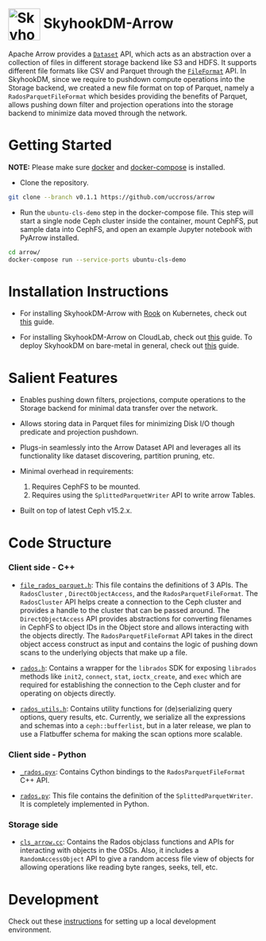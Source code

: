 <!---
  Licensed to the Apache Software Foundation (ASF) under one
  or more contributor license agreements.  See the NOTICE file
  distributed with this work for additional information
  regarding copyright ownership.  The ASF licenses this file
  to you under the Apache License, Version 2.0 (the
  "License"); you may not use this file except in compliance
  with the License.  You may obtain a copy of the License at

    http://www.apache.org/licenses/LICENSE-2.0

  Unless required by applicable law or agreed to in writing,
  software distributed under the License is distributed on an
  "AS IS" BASIS, WITHOUT WARRANTIES OR CONDITIONS OF ANY
  KIND, either express or implied.  See the License for the
  specific language governing permissions and limitations
  under the License.
-->
# <img src="https://iris-hep.org/assets/logos/skyhookdmLogoJeff.png" width="64" valign="middle" alt="Skyhook"/> SkyhookDM-Arrow

Apache Arrow provides a [`Dataset`](https://arrow.apache.org/docs/cpp/api/dataset.html) API, which acts as an abstraction over a collection of files in different storage backend like S3 and HDFS. It supports different file formats like CSV and Parquet through the [`FileFormat`](https://arrow.apache.org/docs/cpp/api/dataset.html#_CPPv4N5arrow7dataset10FileFormatE) API. In SkyhookDM, since we require to pushdown
compute operations into the Storage backend, we created a new file format on top of Parquet, namely a `RadosParquetFileFormat` which besides providing the benefits of Parquet, allows pushing down filter and projection operations into the storage backend to minimize data moved through the network.

# Getting Started

**NOTE:** Please make sure [docker](https://docs.docker.com/engine/install/ubuntu/) and [docker-compose](https://docs.docker.com/compose/install/) is installed.

* Clone the repository.
```bash
git clone --branch v0.1.1 https://github.com/uccross/arrow
```

* Run the `ubuntu-cls-demo` step in the docker-compose file. This step will start a single node Ceph cluster inside the container, mount CephFS, put sample data into CephFS, and open an example Jupyter notebook with PyArrow installed.
```bash
cd arrow/
docker-compose run --service-ports ubuntu-cls-demo
```

# Installation Instructions

* For installing SkyhookDM-Arrow with [Rook](https://rook.io) on Kubernetes, check out [this](https://github.com/uccross/skyhookdm-arrow-docker/blob/master/README.md#deploying-skyhookdm-arrow-on-a-rook-cluster) guide.

* For installing SkyhookDM-Arrow on CloudLab, check out [this](https://github.com/uccross/skyhookdm-workflows/tree/master/cloudlab#deploy-ceph-skyhookdm-on-cloudlab) guide. To deploy SkyhookDM on bare-metal in general, check out [this](docs/deploy.md) guide.

# Salient Features

* Enables pushing down filters, projections, compute operations to the Storage backend for minimal data transfer over the network.

* Allows storing data in Parquet files for minimizing Disk I/O though predicate and projection pushdown.

* Plugs-in seamlessly into the Arrow Dataset API and leverages all its functionality like dataset discovering,  partition pruning, etc.

* Minimal overhead in requirements: 
    1) Requires CephFS to be mounted. 
    2) Requires using the `SplittedParquetWriter` API to write arrow Tables.

* Built on top of latest Ceph v15.2.x.

# Code Structure

### Client side - C++

* [`file_rados_parquet.h`](../../dataset/file_rados_parquet.h): This file contains the definitions of 3 APIs. The `RadosCluster` , `DirectObjectAccess`, and the `RadosParquetFileFormat`. The `RadosCluster` API helps create a connection to the Ceph cluster and provides a handle to the cluster that can be passed around. The `DirectObjectAccess` API provides abstractions for converting filenames in CephFS to object IDs in the Object store and allows interacting with the objects directly. The `RadosParquetFileFormat` API takes in the direct object access construct as input and contains the logic of pushing down scans to the underlying objects that make up a file.

* [`rados.h`](../../dataset/rados.h): Contains a wrapper for the `librados` SDK for exposing `librados` methods like `init2`, `connect`, `stat`, `ioctx_create`, and `exec` which are required for establishing the connection to the Ceph cluster and for operating on objects directly. 

* [`rados_utils.h`](../../dataset/rados_utils.h): Contains utility functions for (de)serializing query options, query results, etc. Currently, we serialize all the expressions and schemas into a `ceph::bufferlist`, but in a later release, we plan to use a Flatbuffer schema for making the scan options more scalable.

### Client side - Python

* [`_rados.pyx`](../../../../../python/pyarrow/_rados.pyx): Contains Cython bindings to the `RadosParquetFileFormat` C++ API.

* [`rados.py`](../../../../../python/pyarrow/rados.py): This file contains the definition of the `SplittedParquetWriter`. It is completely implemented in Python.

### Storage side

* [`cls_arrow.cc`](./cls_arrow.cc): Contains the Rados objclass functions and APIs for interacting with objects in the OSDs. Also, it includes a `RandomAccessObject` API to give a random access file view of objects for allowing operations like reading byte ranges, seeks, tell, etc. 

# Development

Check out these [instructions](docs/contributing.md) for setting up a local development environment.

